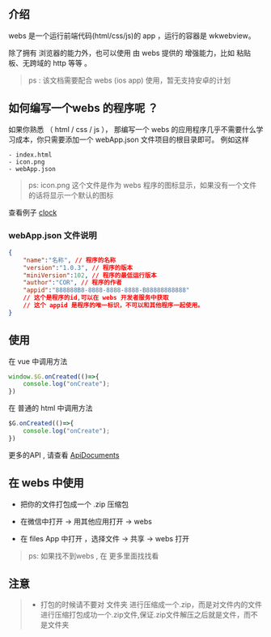 ## 介绍

webs 是一个运行前端代码(html/css/js)的 app ，运行的容器是 wkwebview。

除了拥有 浏览器的能力外，也可以使用 由 webs 提供的 增强能力，比如 粘贴板、无跨域的 http 等等 。
> ps : 该文档需要配合 webs (ios app) 使用，暂无支持安卓的计划


## 如何编写一个webs 的程序呢 ？

 如果你熟悉 （ html / css / js ）， 那编写一个 webs 的应用程序几乎不需要什么学习成本，你只需要添加一个 webApp.json 文件项目的根目录即可。
例如这样

```shell
- index.html
- icon.png
- webApp.json
```

>ps: icon.png 这个文件是作为 webs 程序的图标显示，如果没有一个文件的话将显示一个默认的图标

查看例子 [clock](https://github.com/1057376155/webApp_clock)
### webApp.json 文件说明

```json
{
    "name":"名称", // 程序的名称
    "version":"1.0.3", // 程序的版本
    "miniVersion":102, // 程序的最低运行版本
    "author":"COR", // 程序的作者
    "appid":"888888B8-8888-8888-8888-B88888888888" 
    // 这个是程序的id,可以在 webs 开发者服务中获取
    // 这个 appid 是程序的唯一标识，不可以和其他程序一起使用。
}
```

## 使用 
在 vue 中调用方法

```javascript
window.$G.onCreated(()=>{
    console.log("onCreate");
})
```

在 普通的 html 中调用方法

```javascript
$G.onCreated(()=>{
    console.log("onCreate");
})
```

更多的API , 请查看 [ApiDocuments](./ApiDocuments.md)

## 在 webs 中使用
* 把你的文件打包成一个 .zip 压缩包

* 在微信中打开 -> 用其他应用打开 -> webs 
* 在 files App 中打开 ，选择文件 -> 共享 -> webs 打开 
> ps: 如果找不到webs , 在 更多里面找找看


## 注意
> * 打包的时候请不要对 文件夹 进行压缩成一个.zip，而是对文件内的文件进行压缩打包成功一个.zip文件,保证.zip文件解压之后就是文件，而不是文件夹



